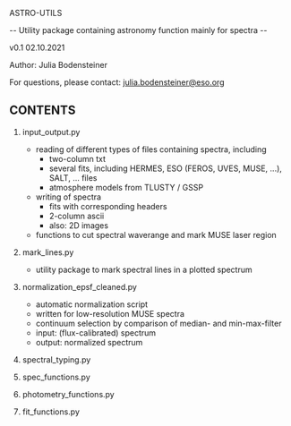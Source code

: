 ASTRO-UTILS

-- Utility package containing astronomy function mainly for spectra --

v0.1  02.10.2021

Author: Julia Bodensteiner

For questions, please contact:  julia.bodensteiner@eso.org



CONTENTS
-------------------------------------------------------------------------------------------------------------------
1. input_output.py
   - reading of different types of files containing spectra, including 
     + two-column txt
     + several fits, including HERMES, ESO (FEROS, UVES, MUSE, ...), SALT, ... files
     + atmosphere models from TLUSTY / GSSP
   - writing of spectra 
     + fits with corresponding headers
     + 2-column ascii
     + also: 2D images
   - functions to cut spectral waverange and mark MUSE laser region

2. mark_lines.py
   - utility package to mark spectral lines in a plotted spectrum

3. normalization_epsf_cleaned.py
   - automatic normalization script
   - written for low-resolution MUSE spectra
   - continuum selection by comparison of median- and min-max-filter
   - input:  (flux-calibrated) spectrum
   - output: normalized spectrum

4. spectral_typing.py

5. spec_functions.py

6. photometry_functions.py

7. fit_functions.py

